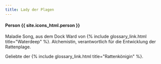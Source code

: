 ```yaml
---
title: Lady der Plagen
---
```


#### Person {{ site.icons_html.person }}

Maladie Song, aus dem Dock Ward von {% include glossary_link.html title="Waterdeep" %}. Alchemistin, verantwortlich für die Entwicklung der Rattenplage.

Geliebte der {% include glossary_link.html title="Rattenkönigin" %}.
